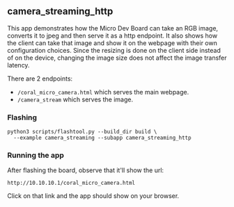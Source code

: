## camera_streaming_http

This app demonstrates how the Micro Dev Board can take an RGB image, converts it to jpeg and then serve it as a http endpoint. It also shows how the client can take that image and show it on the webpage with their own configuration choices. Since the resizing is done on the client side instead of on the device, changing the image size does not affect the image transfer latency.

There are 2 endpoints:

- `/coral_micro_camera.html` which serves the main webpage.
- `/camera_stream` which serves the image.

### Flashing

```
python3 scripts/flashtool.py --build_dir build \
  --example camera_streaming --subapp camera_streaming_http
```

### Running the app

After flashing the board, observe that it'll show the url:

```
http://10.10.10.1/coral_micro_camera.html
```

Click on that link and the app should show on your browser.
